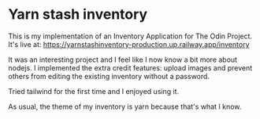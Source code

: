 # Yarn stash inventory

This is my implementation of an Inventory Application for The Odin Project. It's live at: https://yarnstashinventory-production.up.railway.app/inventory

It was an interesting project and I feel like I now know a bit more about nodejs. I implemented the extra credit features: upload images and prevent others
from editing the existing inventory without a password.

Tried tailwind for the first time and I enjoyed using it. 

As usual, the theme of my inventory is yarn because that's what I know. 
